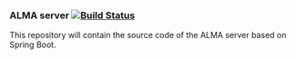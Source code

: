 ### ALMA server [![Build Status](https://travis-ci.org/charlenemarie/alma-m2-2017.svg?branch=master)](https://travis-ci.org/charlenemarie/alma-m2-2017)


This repository will contain the source code of the ALMA server based on Spring Boot.
